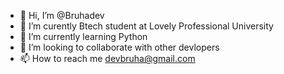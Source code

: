- 👋 Hi, I’m @Bruhadev
- 👀 I’m curently Btech student at Lovely Professional University
- 🌱 I’m currently learning Python
- 💞️ I’m looking to collaborate with other devlopers
- 📫 How to reach me devbruha@gmail.com

<!---
Bruhadev12203561/Bruhadev12203561 is a ✨ special ✨ repository because its `README.md` (this file) appears on your GitHub profile.
You can click the Preview link to take a look at your changes.
--->
